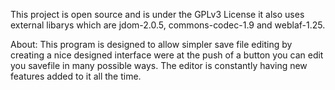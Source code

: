 This project is open source and is under the GPLv3 License it also uses external libarys which are 
jdom-2.0.5, commons-codec-1.9 and weblaf-1.25.

About:
This program is designed to allow simpler save file editing by creating a nice designed interface 
were at the push of a button you can edit you savefile in many possible ways. The editor is constantly
having new features added to it all the time. 